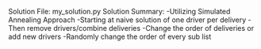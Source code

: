 Solution File: my_solution.py
Solution Summary:
-Utilizing Simulated Annealing Approach
-Starting at naive solution of one driver per delivery
  -Then remove drivers/combine deliveries
  -Change the order of deliveries or add new drivers
  -Randomly change the order of every sub list
